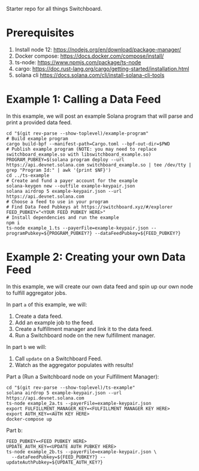 Starter repo for all things Switchboard.

# Prerequisites
1. Install node 12: https://nodejs.org/en/download/package-manager/
1. Docker compose: https://docs.docker.com/compose/install/
1. ts-node: https://www.npmjs.com/package/ts-node
1. cargo: https://doc.rust-lang.org/cargo/getting-started/installation.html
1. solana cli https://docs.solana.com/cli/install-solana-cli-tools

# Example 1: Calling a Data Feed

In this example, we will post an example Solana program that will parse and
print a provided data feed.

```shell
cd "$(git rev-parse --show-toplevel)/example-program"
# Build example program
cargo build-bpf --manifest-path=Cargo.toml --bpf-out-dir=$PWD
# Publish example program (NOTE: you may need to replace switchboard_example.so with libswitchboard_example.so)
PROGRAM_PUBKEY=$(solana program deploy --url https://api.devnet.solana.com switchboard_example.so | tee /dev/tty | grep "Program Id:" | awk '{print $NF}')
cd ../ts-example
# Create and fund a payer account for the example
solana-keygen new --outfile example-keypair.json
solana airdrop 5 example-keypair.json --url https://api.devnet.solana.com
# Choose a feed to use in your program
# Find Data Feed Pubkeys at https://switchboard.xyz/#/explorer
FEED_PUBKEY="<YOUR FEED PUBKEY HERE>"
# Install dependencies and run the example
npm i
ts-node example_1.ts --payerFile=example-keypair.json --programPubkey=${PROGRAM_PUBKEY?} --dataFeedPubkey=${FEED_PUBKEY?}
```

# Example 2: Creating your own Data Feed

In this example, we will create our own data feed and spin up our own node to
fulfill aggregator jobs.

In part `a` of this example, we will:
1. Create a data feed.
1. Add an example job to the feed.
1. Create a fulfillment manager and link it to the data feed.
1. Run a Switchboard node on the new fulfillment manager.

In part `b` we will:
1. Call `update` on a Switchboard Feed.
1. Watch as the aggregator populates with results!

Part a (Run a Switchboard node on your Fulfillment Manager):
```shell
cd "$(git rev-parse --show-toplevel)/ts-example"
solana airdrop 5 example-keypair.json --url https://api.devnet.solana.com
ts-node example_2a.ts --payerFile=example-keypair.json
export FULFILLMENT_MANAGER_KEY=<FULFILLMENT MANAGER KEY HERE>
export AUTH_KEY=<AUTH KEY HERE>
docker-compose up
```

Part b:
```shell
FEED_PUBKEY=<FEED PUBKEY HERE>
UPDATE_AUTH_KEY=<UPDATE AUTH PUBKEY HERE>
ts-node example_2b.ts --payerFile=example-keypair.json \
  --dataFeedPubkey=${FEED_PUBKEY?} --updateAuthPubkey=${UPDATE_AUTH_KEY?}
```
